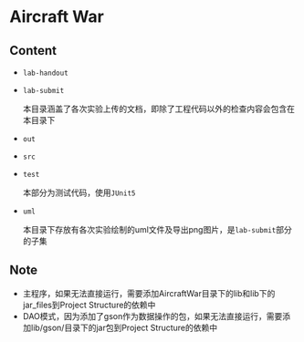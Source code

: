 # Aircraft War

## Content

- `lab-handout`

- `lab-submit`

  本目录涵盖了各次实验上传的文档，即除了工程代码以外的检查内容会包含在本目录下

- `out`

- `src`

- `test`

  本部分为测试代码，使用`JUnit5`

- `uml`

  本目录下存放有各次实验绘制的uml文件及导出png图片，是`lab-submit`部分的子集

## Note

* 主程序，如果无法直接运行，需要添加AircraftWar目录下的lib和lib下的jar_files到Project Structure的依赖中
* DAO模式，因为添加了gson作为数据操作的包，如果无法直接运行，需要添加lib/gson/目录下的jar包到Project Structure的依赖中
